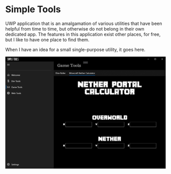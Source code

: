 Simple Tools
============

UWP application that is an amalgamation of various utilities that have been helpful from time to time, but otherwise do not belong in their own dedicated app. The features in this application exist other places, for free, but I like to have one place to find them.

When I have an idea for a small single-purpose utility, it goes here.



<img src="https://raw.githubusercontent.com/aaron-salisbury/SimpleTools/master/screenshot.png" width="600">
